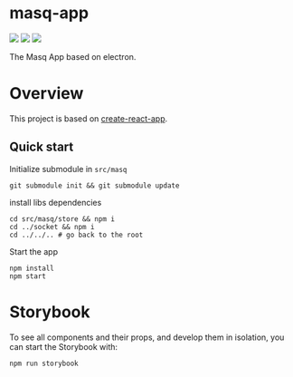 # masq-app

[![](https://img.shields.io/badge/project-Masq-7C4DFF.svg?style=flat-square)](https://github.com/QwantResearch/masq-app)
[![](https://api.travis-ci.org/QwantResearch/masq-app.svg)](https://travis-ci.org/QwantResearch/masq-app)
[![](https://img.shields.io/badge/code_style-standard-brightgreen.svg)](https://standardjs.com)

The Masq App based on electron.

# Overview
This project is based on [create-react-app](https://github.com/facebook/create-react-app).

## Quick start
Initialize submodule in `src/masq`
```
git submodule init && git submodule update
```

install libs dependencies
```
cd src/masq/store && npm i
cd ../socket && npm i
cd ../../.. # go back to the root
```

Start the app
```
npm install
npm start
```

# Storybook
To see all components and their props, and develop them in isolation, you
can start the Storybook with:
```
npm run storybook
```
